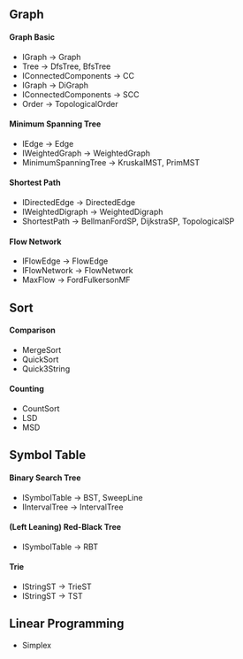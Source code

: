 ## Graph

#### Graph Basic
 - IGraph -> Graph
 - Tree -> DfsTree, BfsTree
 - IConnectedComponents -> CC
 - IGraph -> DiGraph
 - IConnectedComponents -> SCC
 - Order -> TopologicalOrder

#### Minimum Spanning Tree
 - IEdge -> Edge
 - IWeightedGraph -> WeightedGraph
 - MinimumSpanningTree -> KruskalMST, PrimMST

#### Shortest Path
 - IDirectedEdge -> DirectedEdge
 - IWeightedDigraph -> WeightedDigraph
 - ShortestPath -> BellmanFordSP, DijkstraSP, TopologicalSP  

#### Flow Network
 - IFlowEdge -> FlowEdge
 - IFlowNetwork -> FlowNetwork
 - MaxFlow -> FordFulkersonMF

## Sort

#### Comparison
 - MergeSort
 - QuickSort
 - Quick3String

#### Counting
 - CountSort
 - LSD
 - MSD

## Symbol Table

#### Binary Search Tree
 - ISymbolTable -> BST, SweepLine
 - IIntervalTree -> IntervalTree

#### (Left Leaning) Red-Black Tree
 - ISymbolTable -> RBT

#### Trie
 - IStringST -> TrieST
 - IStringST -> TST

## Linear Programming
 - Simplex
